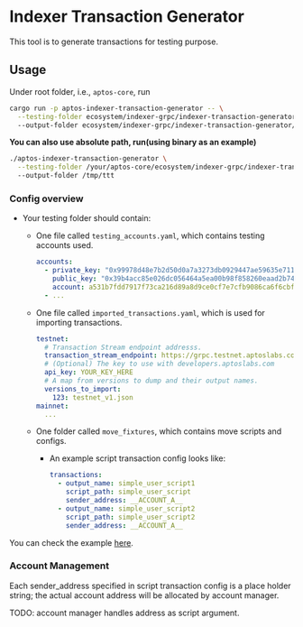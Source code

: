 # Indexer Transaction Generator

This tool is to generate transactions for testing purpose.

## Usage

Under root folder, i.e., `aptos-core`, run

```bash
cargo run -p aptos-indexer-transaction-generator -- \
  --testing-folder ecosystem/indexer-grpc/indexer-transaction-generator/example_tests \ 
  --output-folder ecosystem/indexer-grpc/indexer-transaction-generator/example_tests
```

**You can also use absolute path, run(using binary as an example)**

```bash
./aptos-indexer-transaction-generator \
  --testing-folder /your/aptos-core/ecosystem/indexer-grpc/indexer-transaction-generator/imported_transactions \ 
  --output-folder /tmp/ttt
```

### Config overview

* Your testing folder should contain:
  * One file called `testing_accounts.yaml`, which contains testing accounts used.
      ```yaml
      accounts:
        - private_key: "0x99978d48e7b2d50d0a7a3273db0929447ae59635e71118fa256af654c0ce56c9"
          public_key: "0x39b4acc85e026dc056464a5ea00b98f858260eaad2b74dd30b86ae0d4d94ddf5"
          account: a531b7fdd7917f73ca216d89a8d9ce0cf7e7cfb9086ca6f6cbf9521532748d16
        - ...
      ```
  * One file called `imported_transactions.yaml`, which is used for importing transactions.
    
      ```yaml
      testnet:
        # Transaction Stream endpoint addresss.
        transaction_stream_endpoint: https://grpc.testnet.aptoslabs.com:443
        # (Optional) The key to use with developers.aptoslabs.com
        api_key: YOUR_KEY_HERE
        # A map from versions to dump and their output names.
        versions_to_import:
          123: testnet_v1.json
      mainnet:
        ...    
      ```
  * One folder called `move_fixtures`, which contains move scripts and configs.
    * An example script transaction config looks like:
      ```yaml
      transactions:
        - output_name: simple_user_script1
          script_path: simple_user_script
          sender_address: __ACCOUNT_A__
        - output_name: simple_user_script2
          script_path: simple_user_script2
          sender_address: __ACCOUNT_A__
      ``` 


You can check the example [here](imported_transactions).


### Account Management
Each sender_address specified in script transaction config is a place holder string; 
the actual account address will be allocated by account manager.

TODO: account manager handles address as script argument.

